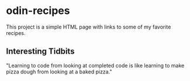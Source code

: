 # odin-recipes

This project is a simple HTML page with links to some of my favorite recipes.

## Interesting Tidbits
"Learning to code from looking at completed code is like learning to make pizza dough from looking at a baked pizza."